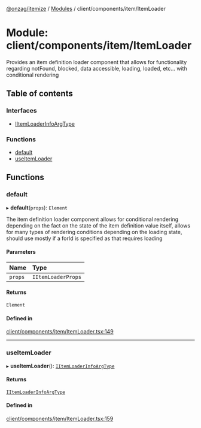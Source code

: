 [@onzag/itemize](../README.md) / [Modules](../modules.md) / client/components/item/ItemLoader

# Module: client/components/item/ItemLoader

Provides an item definition loader component that allows for functionality
regarding notFound, blocked, data accessible, loading, loaded, etc... with
conditional rendering

## Table of contents

### Interfaces

- [IItemLoaderInfoArgType](../interfaces/client_components_item_ItemLoader.IItemLoaderInfoArgType.md)

### Functions

- [default](client_components_item_ItemLoader.md#default)
- [useItemLoader](client_components_item_ItemLoader.md#useitemloader)

## Functions

### default

▸ **default**(`props`): `Element`

The item definition loader component allows for conditional rendering depending on the
fact on the state of the item definition value itself, allows for many types of
rendering conditions depending on the loading state, should use mostly if a forId
is specified as that requires loading

#### Parameters

| Name | Type |
| :------ | :------ |
| `props` | `IItemLoaderProps` |

#### Returns

`Element`

#### Defined in

[client/components/item/ItemLoader.tsx:149](https://github.com/onzag/itemize/blob/f2db74a5/client/components/item/ItemLoader.tsx#L149)

___

### useItemLoader

▸ **useItemLoader**(): [`IItemLoaderInfoArgType`](../interfaces/client_components_item_ItemLoader.IItemLoaderInfoArgType.md)

#### Returns

[`IItemLoaderInfoArgType`](../interfaces/client_components_item_ItemLoader.IItemLoaderInfoArgType.md)

#### Defined in

[client/components/item/ItemLoader.tsx:159](https://github.com/onzag/itemize/blob/f2db74a5/client/components/item/ItemLoader.tsx#L159)
